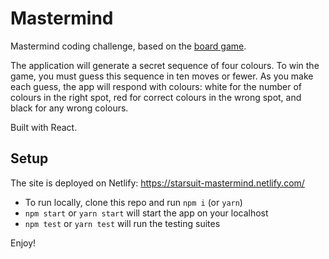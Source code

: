 # Mastermind

Mastermind coding challenge, based on the [board game](https://en.wikipedia.org/wiki/Mastermind_(board_game)).

The application will generate a secret sequence of four colours. To win the game, you must guess this sequence in ten moves or fewer. As you make each guess, the app will respond with colours: white for the number of colours in the right spot, red for correct colours in the wrong spot, and black for any wrong colours.

Built with React.

## Setup

The site is deployed on Netlify: https://starsuit-mastermind.netlify.com/

* To run locally, clone this repo and run `npm i` (or `yarn`)
* `npm start` or `yarn start` will start the app on your localhost
* `npm test` or `yarn test` will run the testing suites

Enjoy!
